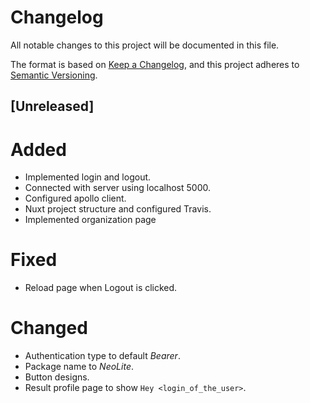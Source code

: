 # Changelog
All notable changes to this project will be documented in this file.

The format is based on [Keep a Changelog](https://keepachangelog.com/en/1.0.0/),
and this project adheres to [Semantic Versioning](https://semver.org/spec/v2.0.0.html).

## [Unreleased]

# Added

- Implemented login and logout.
- Connected with server using localhost 5000.
- Configured apollo client.
- Nuxt project structure and configured Travis.
- Implemented organization page

# Fixed

- Reload page when Logout is clicked.

# Changed

- Authentication type to default *Bearer*.
- Package name to *NeoLite*.
- Button designs.
- Result profile page to show `Hey <login_of_the_user>`.
